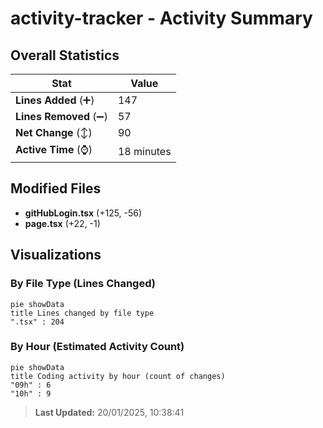 # activity-tracker - Activity Summary 

## Overall Statistics

| Stat                   | Value                                                             |
| ---------------------- | ----------------------------------------------------------------- |
| **Lines Added** (➕)   | 147                                          |
| **Lines Removed** (➖) | 57                                        |
| **Net Change** (↕)    | 90                |
| **Active Time** (⌚)   | 18 minutes |


## Modified Files
- **gitHubLogin.tsx** (+125, -56)
- **page.tsx** (+22, -1)

## Visualizations

### By File Type (Lines Changed)

```mermaid
pie showData
title Lines changed by file type
".tsx" : 204
```

### By Hour (Estimated Activity Count)

```mermaid
pie showData
title Coding activity by hour (count of changes)
"09h" : 6
"10h" : 9
```


> **Last Updated:** 20/01/2025, 10:38:41
